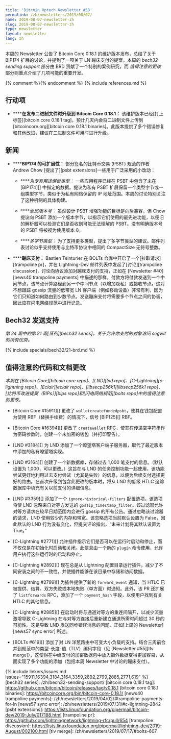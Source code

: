 ```yaml
---
title: 'Bitcoin Optech Newsletter #58'
permalink: /zh/newsletters/2019/08/07/
name: 2019-08-07-newsletter-zh
slug: 2019-08-07-newsletter-zh
type: newsletter
layout: newsletter
lang: zh
---
```

本周的 Newsletter 公告了 Bitcoin Core 0.18.1 的维护版本发布，总结了关于 BIP174 扩展的讨论，并提到了一项关于 LN 蹦床支付的提案。本周的 *bech32 sending support* 部分由 BRD 贡献了一个特别的案例研究，而 *值得注意的更改* 部分则重点介绍了几项可能的重要开发。

{% comment %}<!-- include references.md below the fold but above any Jekyll/Liquid variables-->{% endcomment %}
{% include references.md %}

## 行动项

- **<!--upgrade-to-bitcoin-core-0-18-1-when-binaries-are-released-->****在发布二进制文件时升级到 Bitcoin Core 0.18.1：** 该维护版本已经[打上标签][bitcoin core 0.18.1 tag]，预计几天内会将二进制文件上传到 [bitcoincore.org][bitcoin core 0.18.1 binaries]。此版本提供了多个错误修复和其他改进，建议在二进制文件可用时进行升级。

## 新闻

- **<!--bip174-extensibility-->****BIP174 的可扩展性：** 部分签名的比特币交易 (PSBT) 规范的作者 Andrew Chow [提出了][psbt extensions]一些用于广泛采用的小改动：

  - **<!--reserved-types-for-proprietary-use-->***为专有用途保留类型：* 一些应用程序已经在 PSBT 中包含了未在 [BIP174][] 中指定的数据。提议为私有 PSBT 扩展保留一个类型字节或一组类型字节，类似于为私有网络保留的 IP 地址范围。本周的讨论特别关注了这种机制的具体构建。

  - **<!--global-version-number-->***全局版本号：* 虽然设计 PSBT 增强功能的目标是向后兼容，但 Chow 提议向 PSBT 添加一个版本字节，以指示它们使用的最先进功能，以便旧的解析器可以检测它们是否收到可能无法理解的 PSBT。没有明确版本号的 PSBT 将被视为使用版本 0。

  - **<!--multi-byte-types-->***多字节类型：* 为了支持更多类型，提出了多字节类型的建议。邮件列表讨论似乎支持使用与比特币协议中相同的 CompactSize 无符号整数。

- **<!--trampoline-payments-->****蹦床支付：** Bastien Teinturier 在 BOLTs 仓库中开启了一个[拉取请求][trampoline pr]，并在 Lightning-Dev 邮件列表中发起了[讨论][trampoline discussion]，讨论向协议添加对蹦床支付的支持，正如在 [Newsletter #40][news40 trampoline payments] 中描述的那样，付款方将付款发送到一个中间节点，该节点计算路径到另一个中间节点（以增加隐私）或接收节点。这对不想跟踪 gossip 流量的低带宽 LN 客户端（例如移动设备）非常有利，因为它们只知道如何路由到少数节点。发送蹦床支付将需要多个节点之间的协调，因此应在闪电网络规范中进行记录。

## Bech32 发送支持

*第 24 周中的第 21 周[系列][bech32 series]，关于允许你支付的对象访问 segwit 的所有优势。*

{% include specials/bech32/21-brd.md %}

## 值得注意的代码和文档更改

*本周在 [Bitcoin Core][bitcoin core repo]、[LND][lnd repo]、[C-Lightning][c-lightning repo]、[Eclair][eclair repo]、[libsecp256k1][libsecp256k1 repo]、[比特币改进提案（BIPs）][bips repo]和[闪电网络规范][bolts repo]中的值得注意的更改。*

- [Bitcoin Core #15911][] 更改了 `walletcreatefundedpsbt`，使其在钱包配置为使用 RBF（替换手续费）的情况下，信号 [BIP125][] RBF。

- [Bitcoin Core #16394][] 更改了 `createwallet` RPC，使其在传递空字符串作为密码参数时，创建一个未加密的钱包（并打印警告）。

- [LND #3184][] 为 LND 添加了一个瞭望塔客户端子服务器，取代了最近版本中添加的私有瞭望塔实现。

- [LND #3164][] 创建了一个新数据库，存储过去 1,000 笔支付的信息。（默认设置为 1,000，可以更改。）这旨在与 LND 的任务控制功能一起使用，该功能尝试更好地利用过去支付尝试（尤其是失败）的信息，以便为后续支付选择更好的路由。在首次升级到包含此更改的版本时，将从 LND 的低级 HTLC 追踪数据库中填充有关以前支付的详细信息。

- [LND #3359][] 添加了一个 `ignore-historical-filters` 配置选项，该选项将使 LND 忽略来自对等方发送的 `gossip_timestamp_filter`。该过滤器允许对等方请求在较早日期范围内会进行 gossip 的所有公告。通过忽略该过滤器的请求，LND 使用较少的内存和带宽。该忽略选项当前默认设置为 False，因此默认的 LND 行为没有变化，但提交评论指出，“未来计划将其默认设置为 True。”

- [C-Lightning #2771][] 允许插件指示它们是否可以在运行时启动和停止，而不仅仅是在初始化时启动和关闭。此信息由一个新的 `plugin` 命令使用，允许用户执行这些运行时的启动和停止。

- [C-Lightning #2892][] 现在总是从 Lightning 配置目录运行插件，减少了不同安装之间的不一致性，并使插件能够在该目录中存储和访问数据。

- [C-Lightning #2799][] 为插件提供了新的 `forward_event` 通知，当 HTLC 已被提供、结算、双方失败或本地失败（单方面）时通知。此外，该 PR 还扩展了 `listforwards` RPC，添加了一个 `payment_hash` 字段，以便用户找到有关 HTLC 的其他信息。

- [C-Lightning #2885][] 在启动时将与通道对等方的重连间隔开，以减少流量激增导致 C-Lightning 在与对等方连接后重新建立通道所需时间超过 30 秒的可能性。这是导致 LND 发送同步错误消息的问题，正如[上周的 Newsletter][news57 sync error] 所述。

- [BOLTs #619][] 添加了对 LN 洋葱路由中可变大小负载的支持。结合三周前合并到规范中的类型-长度-值（TLV）编码字段（见 [Newsletter #55][tlv merge]），这使得在中继支付的加密数据包中放入额外数据变得更加容易，从而实现了多个功能的添加（包括本周 Newsletter 中讨论的蹦床支付）。

{% include linkers/issues.md issues="15911,16394,3184,3164,3359,2892,2799,2885,2771,619" %}
[bech32 series]: /zh/bech32-sending-support/
[bitcoin core 0.18.1 tag]: https://github.com/bitcoin/bitcoin/releases/tag/v0.18.1
[bitcoin core 0.18.1 binaries]: https://bitcoincore.org/bin/bitcoin-core-0.18.1/
[news40 trampoline payments]: /zh/newsletters/2019/04/02/#trampoline-payments-for-ln
[news57 sync error]: /zh/newsletters/2019/07/31/#c-lightning-2842
[psbt extensions]: https://lists.linuxfoundation.org/pipermail/bitcoin-dev/2019-July/017188.html
[trampoline pr]: https://github.com/lightningnetwork/lightning-rfc/pull/654
[trampoline discussion]: https://lists.linuxfoundation.org/pipermail/lightning-dev/2019-August/002100.html
[tlv merge]: /zh/newsletters/2019/07/17/#bolts-607
